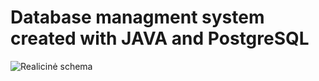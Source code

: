 # Database managment system created with JAVA and PostgreSQL

![Realicinė schema](https://raw.githubusercontent.com/IgnasJ/Database-managment-system-JAVA-PostgreSQL/master/realicine.png?raw=true "Realicinė schema")



